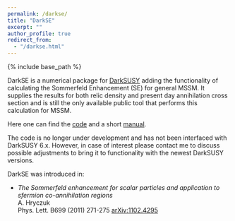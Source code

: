 ```yaml
---
permalink: /darkse/
title: "DarkSE"
excerpt: ""
author_profile: true
redirect_from:
  - "/darkse.html"
---
```


{% include base_path %}

DarkSE is a numerical package for [DarkSUSY](https://darksusy.hepforge.org) adding the functionality of calculating the Sommerfeld Enhancement (SE) for general MSSM. It supplies the results for both relic density and present day annihilation cross section and is still the only available public tool that performs this calculation for MSSM.

Here one can find the [code]() and a short [manual]().

The code is no longer under development and has not been interfaced with DarkSUSY 6.x. However, in case of interest please contact me to discuss possible adjustments to bring it to functionality with the newest DarkSUSY versions.

DarkSE was introduced in:

* _The Sommerfeld enhancement for scalar particles and application to sfermion co-annihilation regions_ <br>
A. Hryczuk <br>
Phys. Lett. B699 (2011) 271-275 [arXiv:1102.4295](https://arxiv.org/abs/1102.4295)
